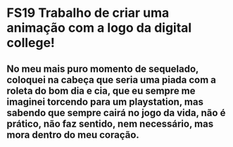 # FS19 Trabalho de criar uma animação com a logo da digital college!
## No meu mais puro momento de sequelado, coloquei na cabeça que seria uma piada com a roleta do bom dia e cia, que eu sempre me imaginei torcendo para um playstation, mas sabendo que sempre cairá no jogo da vida, não é prático, não faz sentido, nem necessário, mas mora dentro do meu coração. 
